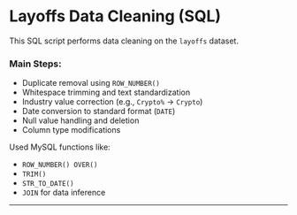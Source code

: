 # Layoffs Data Cleaning (SQL)

This SQL script performs data cleaning on the `layoffs` dataset. 

### Main Steps:
- Duplicate removal using `ROW_NUMBER()`
- Whitespace trimming and text standardization
- Industry value correction (e.g., `Crypto%` → `Crypto`)
- Date conversion to standard format (`DATE`)
- Null value handling and deletion
- Column type modifications

Used MySQL functions like:
- `ROW_NUMBER() OVER()`
- `TRIM()`
- `STR_TO_DATE()`
- `JOIN` for data inference

---
